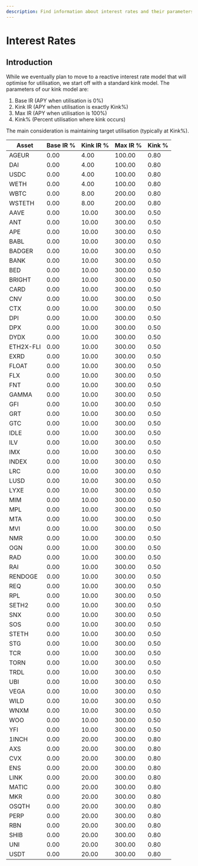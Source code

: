 ```yaml
---
description: Find information about interest rates and their parameters on Euler
---
```


# Interest Rates

## Introduction&#x20;

While we eventually plan to move to a reactive interest rate model that will optimise for utilisation, we start off with a standard kink model. The parameters of our kink model are:

1. Base IR (APY when utilisation is 0%)
2. Kink IR (APY when utilisation is exactly Kink%)
3. Max IR (APY when utilisation is 100%)
4. Kink% (Percent utilisation where kink occurs)

The main consideration is maintaining target utilisation (typically at Kink%).&#x20;



| Asset | Base IR % | Kink IR % | Max IR % | Kink % |
|-------|------|-------|-------|-------|
| AGEUR | 0.00| 4.00 | 100.00 | 0.80 |
| DAI | 0.00| 4.00 | 100.00 | 0.80 |
| USDC | 0.00| 4.00 | 100.00 | 0.80 |
| WETH | 0.00| 4.00 | 100.00 | 0.80 |
| WBTC | 0.00| 8.00 | 200.00 | 0.80 |
| WSTETH | 0.00| 8.00 | 200.00 | 0.80 |
| AAVE | 0.00| 10.00 | 300.00 | 0.50 |
| ANT | 0.00| 10.00 | 300.00 | 0.50 |
| APE | 0.00| 10.00 | 300.00 | 0.50 |
| BABL | 0.00| 10.00 | 300.00 | 0.50 |
| BADGER | 0.00| 10.00 | 300.00 | 0.50 |
| BANK | 0.00| 10.00 | 300.00 | 0.50 |
| BED | 0.00| 10.00 | 300.00 | 0.50 |
| BRIGHT | 0.00| 10.00 | 300.00 | 0.50 |
| CARD | 0.00| 10.00 | 300.00 | 0.50 |
| CNV | 0.00| 10.00 | 300.00 | 0.50 |
| CTX | 0.00| 10.00 | 300.00 | 0.50 |
| DPI | 0.00| 10.00 | 300.00 | 0.50 |
| DPX | 0.00| 10.00 | 300.00 | 0.50 |
| DYDX | 0.00| 10.00 | 300.00 | 0.50 |
| ETH2X-FLI | 0.00| 10.00 | 300.00 | 0.50 |
| EXRD | 0.00| 10.00 | 300.00 | 0.50 |
| FLOAT | 0.00| 10.00 | 300.00 | 0.50 |
| FLX | 0.00| 10.00 | 300.00 | 0.50 |
| FNT | 0.00| 10.00 | 300.00 | 0.50 |
| GAMMA | 0.00| 10.00 | 300.00 | 0.50 |
| GFI | 0.00| 10.00 | 300.00 | 0.50 |
| GRT | 0.00| 10.00 | 300.00 | 0.50 |
| GTC | 0.00| 10.00 | 300.00 | 0.50 |
| IDLE | 0.00| 10.00 | 300.00 | 0.50 |
| ILV | 0.00| 10.00 | 300.00 | 0.50 |
| IMX | 0.00| 10.00 | 300.00 | 0.50 |
| INDEX | 0.00| 10.00 | 300.00 | 0.50 |
| LRC | 0.00| 10.00 | 300.00 | 0.50 |
| LUSD | 0.00| 10.00 | 300.00 | 0.50 |
| LYXE | 0.00| 10.00 | 300.00 | 0.50 |
| MIM | 0.00| 10.00 | 300.00 | 0.50 |
| MPL | 0.00| 10.00 | 300.00 | 0.50 |
| MTA | 0.00| 10.00 | 300.00 | 0.50 |
| MVI | 0.00| 10.00 | 300.00 | 0.50 |
| NMR | 0.00| 10.00 | 300.00 | 0.50 |
| OGN | 0.00| 10.00 | 300.00 | 0.50 |
| RAD | 0.00| 10.00 | 300.00 | 0.50 |
| RAI | 0.00| 10.00 | 300.00 | 0.50 |
| RENDOGE | 0.00| 10.00 | 300.00 | 0.50 |
| REQ | 0.00| 10.00 | 300.00 | 0.50 |
| RPL | 0.00| 10.00 | 300.00 | 0.50 |
| SETH2 | 0.00| 10.00 | 300.00 | 0.50 |
| SNX | 0.00| 10.00 | 300.00 | 0.50 |
| SOS | 0.00| 10.00 | 300.00 | 0.50 |
| STETH | 0.00| 10.00 | 300.00 | 0.50 |
| STG | 0.00| 10.00 | 300.00 | 0.50 |
| TCR | 0.00| 10.00 | 300.00 | 0.50 |
| TORN | 0.00| 10.00 | 300.00 | 0.50 |
| TRDL | 0.00| 10.00 | 300.00 | 0.50 |
| UBI | 0.00| 10.00 | 300.00 | 0.50 |
| VEGA | 0.00| 10.00 | 300.00 | 0.50 |
| WILD | 0.00| 10.00 | 300.00 | 0.50 |
| WNXM | 0.00| 10.00 | 300.00 | 0.50 |
| WOO | 0.00| 10.00 | 300.00 | 0.50 |
| YFI | 0.00| 10.00 | 300.00 | 0.50 |
| 1INCH | 0.00| 20.00 | 300.00 | 0.80 |
| AXS | 0.00| 20.00 | 300.00 | 0.80 |
| CVX | 0.00| 20.00 | 300.00 | 0.80 |
| ENS | 0.00| 20.00 | 300.00 | 0.80 |
| LINK | 0.00| 20.00 | 300.00 | 0.80 |
| MATIC | 0.00| 20.00 | 300.00 | 0.80 |
| MKR | 0.00| 20.00 | 300.00 | 0.80 |
| OSQTH | 0.00| 20.00 | 300.00 | 0.80 |
| PERP | 0.00| 20.00 | 300.00 | 0.80 |
| RBN | 0.00| 20.00 | 300.00 | 0.80 |
| SHIB | 0.00| 20.00 | 300.00 | 0.80 |
| UNI | 0.00| 20.00 | 300.00 | 0.80 |
| USDT | 0.00| 20.00 | 300.00 | 0.80 |